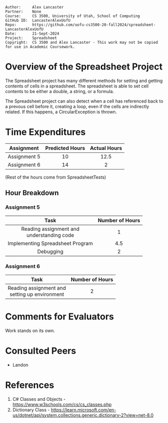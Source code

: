 ```
Author:     Alex Lancaster
Partner:    None
Course:     CS 3500, University of Utah, School of Computing
GitHub ID:  LancasterAlexUofU
Repo:       https://github.com/uofu-cs3500-20-fall2024/spreadsheet-LancasterAlexUofU
Date:       21-Sept-2024
Project:    Spreadsheet
Copyright:  CS 3500 and Alex Lancaster - This work may not be copied for use in Academic Coursework.
```

# Overview of the Spreadsheet Project
The Spreadsheet project has many different methods for setting and getting contents of cells
in a spreadsheet. The spreadsheet is able to set cell contents to be either a double, a string,
or a formula. 

The Spreadsheet project can also detect when a cell has referenced back to a prevous cell before it, 
creating a loop, even if the cells are indirectly related. If this happens, a CircularException is thrown.


# Time Expenditures

| Assignment | Predicted Hours | Actual Hours|
| :---------:| :-------------: | :---------: |
| Assignment 5 | 10 | 12.5 |
| Assignment 6 | 14 | 2 |

(Rest of the hours come from SpreadsheetTests)


 ## Hour Breakdown

 ### Assignment 5
| Task | Number of Hours |
| :--------:| :--------:
| Reading assignment and <br/> understanding code | 1 |
| Implementing Spreadsheet Program | 4.5 |
| Debugging | 2 |

### Assignment 6
| Task | Number of Hours |
| :--------:| :--------:
| Reading assignment and <br/> setting up environment | 2 |


# Comments for Evaluators
Work stands on its own.

# Consulted Peers
- Landon

# References
1) C# Classes and Objects - https://www.w3schools.com/cs/cs_classes.php
2) Dictionary Class - https://learn.microsoft.com/en-us/dotnet/api/system.collections.generic.dictionary-2?view=net-8.0